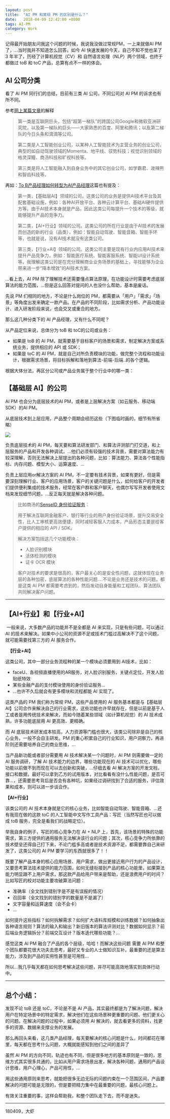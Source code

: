 ```yaml
---
layout: post
title:  "AI PM 和常规 PM 的区别是什么？"
date:   2018-04-09 12:42:00 +0800
tags: AI-PM
category: Work
---
```



记得最开始朋友问我这个问题的时候，我说我没做过常规PM，一上来就做AI PM了，...当时我并不知道怎么回答。如今 AI 快速发展的今天，自己不知不觉也呆了 3 年半了，历经了计算机视觉（CV）和 自然语言处理（NLP）两个领域，也终于都做过 toB 和 toC 产品，总算有点不一样的体会。

## AI 公司分类

看了 AI PM 同行们的总结，目前有三类 AI 公司，不同公司对 AI PM 的诉求也有所不同。


参考[网上某篇文章](https://mp.weixin.qq.com/s?__biz=MjM5NDg5OTU2MA==&mid=2649203072&idx=5&sn=90880044d9533ad0ca505d453fff6108&chksm=be93b28789e43b919b0056e7b13f469baac91eb1dea3fba66482d6dcde2d0a1303195ffb033d&mpshare=1&scene=1&srcid=0704Z5IwqDtBPOxcIfmshZOm&key=8e58dd8e1c344716961a1955266756cef0fc06e19a85826d87ad59606a018276ccdc77afb0d3670f3fb595ca52acfe8685d9de44e7255579b45bf7d2f35e70ce490fae674ece4f1038a67d5a5a4e5005&ascene=0&uin=OTYyNDg4NjIx&devicetype=iMac+MacBookPro14%2C1+OSX+OSX+10.12.5+build(16F2073)&version=12020810&nettype=WIFI&lang=zh_CN&fontScale=100&pass_ticket=aNkfO77A%2BjNd5k%2Ff63Rm780D3Z9Yyqxkr9cVZ48qTac5%2FY4qf%2F%2FpBo7ZuXp9j4kB)的解释

> 第一类是互联网巨头，包括“超第一梯队”的跨国公司Google和微软亚洲研究院，以及第一梯队的巨头——大家熟悉的百度、阿里和腾讯；以及第二梯队的今日头条和滴滴等公司。
> 
> 第二类是人工智能创业公司，以某种人工智能技术为主营业务的创业公司，典型的如自动驾驶领域的Momenta、地平线、驭势科技；视觉识别领域的格灵深瞳、商汤科技和旷视科技等。
> 
> 第三类是将人工智能融入到自身业务中的其它创业公司，如学霸君、泼辣熊和智齿科技等。
> 


再如：[To B产品经理如何转型为AI产品经理](https://mp.weixin.qq.com/s?__biz=MjM5NzA5OTAwMA==&mid=2650006004&idx=1&sn=cf62e357490ec7443d7771d96fdc6455&chksm=bed8656389afec75740d8d49791eafb4f64ef5b585aebe21abb02b0f67d463db36f45daba7af&mpshare=1&scene=1&srcid=0401UxKmY9yx4L3gcgOuuy4x&key=0f4ed4bb5110fcfb01dbb09a279bf2f22ff659e0c356140cb9bead2142480ed5239711e6b8b071684437d487449cb76651207e91b40ff1e9f136c621196b10efb8b6fbc07830752d072edb643f8fbab7&ascene=0&uin=OTYyNDg4NjIx&devicetype=iMac+MacBookPro14%2C1+OSX+OSX+10.12.5+build(16F2073)&version=12020810&nettype=WIFI&lang=zh_CN&fontScale=100&pass_ticket=Du8ciIc%2F9DHGiHpN0GE62ucy9eNb5Fi%2F%2BTJycmxOHtMgEs3CblJnz0WhfS9j6CK5)这篇也有提及：

> 第一类，【基础层AI】领域的公司。这类公司的业务是提供AI技术平台及其配套基础设施，例如：各种AI开放平台、各种云计算平台、基础AI硬件提供方等。由于AI技术本身就是产品，因此这类公司每提升一个技术的等级，就能够提升产品的竞争力。
> 
> 第二类，【AI+行业】领域的公司。这类公司的所在行业是由于AI技术的发展而创造的新的行业（品类），例如：智能自动驾驶、智能音箱、智能手环等，也就是说，没有AI技术就没有这类公司。
> 
> 第三类，【行业+AI】领域的公司。这类公司主要是现有行业内应用AI技术来提升产品竞争力，例如：智能医疗系统、智能客服系统、智能UI设计系统等。我理解这类公司是在充分理解商业业务场景的基础上，寻找能够为企业带来进一步“降本增效”的AI技术方案。

...看上去，AI PM 除了理解技术还需要懂点算法原理，在功能设计时需要考虑底层算法的能力范围，...但是这么回答对提问的人也没什么帮助，基本是废话。

先说 PM 们相同的地方，不论是什么岗位的 PM，都需要从「用户」「需求」「场景」等角度出发来确定一款产品。在产品的不同阶段，比如需求分析、产品功能设计、进入研发阶段来说，也会交叉或重合的地方。

那么这几种分类下的 AI 产品经理，又有什么不同呢？


从产品定位来说，总体分为 toB 和 toC的公司或业务：

- 如果是 toB 的 AI PM，就需要基于目标客户的场景和需求，制定解决方案或系统业务，提供相应的 API 或 SDK；
- 如果是 toC 的 AI PM，就是自己对所负责模块的功能，做完整个流程和功能设计，根据需求场景，将目标拆解和落地到算法-前端-后端..的各个逻辑。

根据大体分法，再区分公司或产品业务属于整个行业中的哪一类：

## 【基础层 AI】的公司


AI PM 也会分为底层技术的AI PM，或者是上层解决方案（如云服务、移动端SDK）的AI PM。

从底层技术到上层应用，产品整个周期会经历这些（下图临时画的，细节有所省略）

![](http://ojcp18ifz.bkt.clouddn.com/2018-04-09-031902.jpg)


负责底层技术的 AI PM，每天要和算法研发部门、和算法评测部门打交道，和上层服务的产品和开发各种调试，...他们必须有较强的技术背景，需要对算法能力有较深理解，否则无法解决上层提出的各种问题，比如：算法能力、算法各个性能指标、内存问题、模型大小、运算速度、...

负责上层应用or解决方案的 AI PM，不一定要有技术背景，如果有更好。但是需要深刻理解行业、客户的应用场景，客户的关键问题是什么，如何给客户的开发者们提供便利集成的技术服务，经常在客户群和客户聊天，也偶尔写写开发者使用文档来发现细节问题，...反正每天就是解决各种问题。


> 比如商汤的[SenseID 身份验证服务](https://www.sensetime.com/authentication/87)：
> 
> 用于解决互联网金融客户、银行等行业的用户身份验证场景，提升交易安全性，比人工审核更高效便捷，同时减轻客服人力成本，产品形态主要是给客户提供的相应的 API / SDK。
> 
> 解决方案包括这几个功能模块：
> 
> - 人脸识别模块 
> - 活体检测的模块
> - 证卡 OCR 模块
> 
> 客户对技术的要求是很高的，客户最关心的是安全性问题，这就体现在业务层的各种加密，底层算法的各种性能问题....不论是业务还是技术的问题，都是这类 AI PM 都需要考虑到的，然后发动自身能量和工程团队、算法团队共同解决客户问题。


---

## 【AI+行业】和【行业+AI】
 一般来说，大多数产品的功能并不是全都是 AI 来实现，只是有些问题，可以通过 AI 的技术来解决。如果中小公司的资源不足或技术门槛过高解决不了这个问题，就可能需要找第三方的 AI 服务合作。

 
**【行业+AI】**

这类公司，其中一部分业务流程种的某一个模块必须要用到 AI技术，比如：

- faceU、各视频直播使用的AR服务，对人脸识别服务，关键点定位，开发人脸贴纸特效
- 某些金融产品的支付模块使用的身份验证服务...
- ...也许不久后就会有更多模块和流程都能 AI 实现了。

这类产品的 PM 我们称为常规 PM，这些产品使用的 AI 服务基本都是与【基础层 AI】公司合作来解决自己的行业需求，这些功能也许早就存在，但是以前是基于人工或者是用传统技术来解决，而如今随着某些领域（如计算机视觉）的 AI 技术成熟，许多功能底层用 AI 更高效、更精确。

而 AI 底层技术研发成本较高，人力资源等门槛也很大，该类公司除非是自己的核心业务，一般不会自主研发。PM 的重心积累自己的行业知识，用户洞察力，再进阶则还需要培养自己的商业思维，...

当产品新功能或者部分需要用 AI 技术解决某一个问题时，AI PM 则需要做一定的 AI 服务调研，了解 AI 技术能力的边界，哪些功能现在的 AI 技术可以优化，哪些功能以前做不到而现在可以去创新和突破，...仔细去看 AI 解决方案的开发文档，接口和数据，最好可以拿到乙方的试用版本，对比看看有没什么性能问题，是否可靠...，还需要思考背后是否会有各种坑，如果经过调研找到了合适的服务，评估效果和成本，则可以进一步谈合作。


**【AI+行业】**


该类公司的 AI 技术本身就是它的核心业务，比如智能自动驾驶、智能音箱、...还有我现在做的这款 toC 的人工智能中文写作工具产品：写匠（当然写匠也可以做成 toB 服务，完全是看我们的战略定位）。

举我自身的例子，写匠的核心竞争力在 AI + NLP 上，首先，该场景的特殊的功能需求，第三方提供的通用服务无法解决该行业的问题；其次，核心竞争力所依靠的技术壁垒还得自己打下来，不论门槛多高或者是技术资源不足，都需要靠自己来研发了，这类公司的 AI PM 要学习的东西就很多了！！

既要了解产品本身的核心应用场景、用户需求，做出更接近用户行为的产品设计，又要思考算法技术提供的能力范围，如何无缝衔接到产品的核心功能里，如果算法能力明显跟不上用户需求，那这款产品给用户带来是帮助，还是浪费用户的时间？比如写匠的校对功能主要攻破算法问题：

- 准确率（全文找到错别字是不是有误报的情况）
- 召回率（全文找到的错别字的数量是不是漏了）
- 文字容量和运算速度（会不会卡）
- ...

如何提升这些指标？如何拆解需求？如何扩大语料库规模和训练数据？如何抽象出各种语言规则？算法的输入和输出？新旧版本的算法评测对比？数据如何显示？前后端业务逻辑拆分？前端交互设计？版本迭代哪些功能？...

感觉这类 AI PM 融合了产品的各个层级，哈哈！而解决这些问题 需要 AI PM 和整个团队都要花很大功夫去思考，最好又专业的人士做知识互补。最重要的还是算法能力，涉及到产品的实用性甚至是可用性...

所以...我几乎每天都在如何思考解决这些问题，并尽可能高效地落实到具体行动中。

---

## 总个小结：


发现不论 toB 还是 toC，不论是不是 AI 产品，其实最终都是为了解决问题，解决用户在特定场景中的特定需求，解决他们在这些场景种更重要的问题、他们更关心的问题。在解决问题的过程中，如果必须用 AI 解决的，就去看更多的资料，找更多的资源、数据来支撑业务的发展。


那么再回头来看，这几类产品经理，每天要解决的核心问题是什么，时间都花在哪里，每天都在思考什么问题，大概就能感知到他们之间的差异了

虽然 AI PM 的方向不同，轨迹也有不同，但是很多地方的基本原则是一致的，思维方式其实很多共通的，比如从用户需求场景出发，解决各种问题，通用的产品设计思维，用户心理心，产品可用性，...

用这些通用原则来思考，就能把很多无边无际的问题约束在一个范围区间，产品要解决的问题可能是无限的，但是要把精力集中在最重要的问题，最核心问题上。

有效关注重要的事，这样会帮助我，和整个团队走下去，而不是迷失。

---

180409，大虾